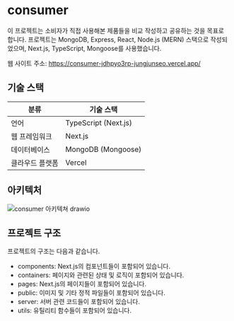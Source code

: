 # consumer
이 프로젝트는 소비자가 직접 사용해본 제품들을 비교 작성하고 공유하는 것을 목표로 합니다. 
프로젝트는 MongoDB, Express, React, Node.js (MERN) 스택으로 작성되었으며, Next.js, TypeScript, Mongoose를 사용했습니다.

웹 사이트 주소: https://consumer-jdhpyo3rp-jungjunseo.vercel.app/

## 기술 스택
| 분류       | 기술 스택                           |
|----------- |---------------------------------------|
| 언어       | TypeScript (Next.js)                  |
| 웹 프레임워크 | Next.js                               |
| 데이터베이스  | MongoDB (Mongoose)                    |
| 클라우드 플랫폼 | Vercel                                |

## 아키텍처
![consumer 아키텍쳐 drawio](https://user-images.githubusercontent.com/88026797/225546765-d67e9300-85ce-40fa-b5f0-c5da7c3a48d8.svg)


## 프로젝트 구조
프로젝트의 구조는 다음과 같습니다.

 - components: Next.js의 컴포넌트들이 포함되어 있습니다.
 - containers: 페이지와 관련된 상태 및 로직이 포함되어 있습니다.
 - pages: Next.js의 페이지들이 포함되어 있습니다.
 - public: 이미지 및 기타 정적 파일들이 포함되어 있습니다.
 - server: 서버 관련 코드들이 포함되어 있습니다.
 - utils: 유틸리티 함수들이 포함되어 있습니다.

